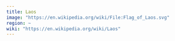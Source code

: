 ```yaml
---
title: Laos
image: "https://en.wikipedia.org/wiki/File:Flag_of_Laos.svg"
region: ~
wiki: "https://en.wikipedia.org/wiki/Laos"
---
```

